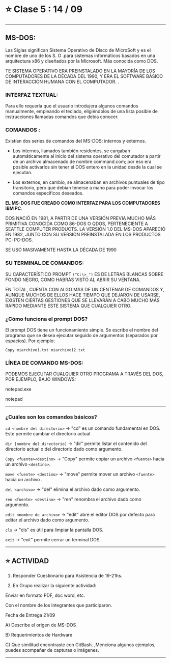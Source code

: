 # :star:  Clase 5 : 14 / 09 

---

## MS-DOS:

Las Siglas significan Sistema Operativo de Disco de MicroSoft y es el nombre de uno de los S. O .para sistemas informáticos basados en una arquitectura x86 y diseñados por la  Microsoft. Más conocida  como DOS.


TE SISTEMA OPERATIVO ERA PREINSTALADO EN LA MAYORÍA DE LOS COMPUTADORES DE LA DÉCADA DEL 1990, Y ERA EL SOFTWARE BÁSICO DE INTERACCIÓN HUMANA CON EL COMPUTADOR. .

### INTERFAZ TEXTUAL:


Para ello requería que el usuario introdujera algunos comandos manualmente, empleando el teclado, eligiéndolos de una lista posible de instrucciones llamadas comandos que debía conocer.

### COMANDOS :

Existían dos series de comandos del MS-DOS: internos y externos.

- Los internos, llamados también residentes, se cargaban automáticamente al inicio del sistema operativo del comutador  a partir de un archivo  almacenado de nombre command.com; por eso era posible activarlos sin tener el DOS entero en la unidad desde la cual se ejecutan.​

- Los externos, en cambio, se almacenaban en archivos puntuales de tipo transitorio, pero que debían tenerse a mano para poder invocar los comandos específicos deseados.

**EL MS-DOS FUE CREADO COMO INTERFAZ PARA LOS COMPUTADORES IBM PC**.

DOS NACIÓ EN 1981, A PARTIR DE UNA VERSIÓN PREVIA MUCHO MÁS PRIMITIVA CONOCIDA COMO 86-DOS O QDOS, PERTENECIENTE A SEATTLE COMPUTER PRODUCTS. LA VERSIÓN 1.0 DEL MS-DOS APARECIÓ EN 1982, JUNTO CON SU VERSIÓN PREINSTALADA EN LOS PRODUCTOS PC: PC-DOS.

SE USÓ MASIVAMENTE HASTA LA DÉCADA DE 1990


### SU TERMINAL DE COMANDOS:

SU CARACTERÍSTICO PROMPT ```("C:\>_")``` ES DE LETRAS BLANCAS SOBRE FONDO NEGRO, COMO HABRÁS VISTO AL ABRIR SU VENTANA.​

EN TOTAL, CUENTA CON ALGO MÁS DE UN CENTENAR DE COMANDOS Y, AUNQUE MUCHOS DE ELLOS HACE TIEMPO QUE DEJARON DE USARSE, EXISTEN CIERTAS GESTIONES QUE SE LLEVARÁN A CABO MUCHO MÁS RÁPIDO MEDIANTE ESTE SISTEMA QUE CUALQUIER OTRO.

### ¿Cómo funciona el prompt DOS?

El prompt DOS tiene un funcionamiento simple. Se escribe el nombre del programa que se desea ejecutar seguido de argumentos (separados por espacios). Por ejemplo:

```Copy miarchivo1.txt miarchivo12.txt```

### LÍNEA DE COMANDO MS-DOS:

PODEMOS EJECUTAR CUALQUIER OTRO PROGRAMA A TRAVÉS DEL DOS, POR EJEMPLO, BAJO WINDOWS:


notepad.exe 

notepad

---

### ¿Cuáles son los comandos básicos?

```cd <nombre del directorio>``` -> "cd" es un comando fundamental en DOS. Este permite cambiar el directorio actual

```dir [nombre del directorio]``` -> "dir" permite listar el contenido del directorio actual o del directorio dado como argumento.

```Copy <fuente><destino>``` -> "Copy" permite copiar un archivo ```<fuente>``` hacia un archivo ```<destino>```.

```move <fuente> <destino>``` -> "move" permite mover un archivo ```<fuente>``` hacia un archivo <destino>.

```del <archivo>``` -> "del" elimina el archivo dado como argumento.

```ren <fuente> <destino>``` -> "ren" renombra el archivo dado como argumento.

```edit <nombre de archivo>``` -> "edit" abre el editor DOS por defecto para editar el archivo dado como argumento.

```cls``` -> "cls" es útil para limpiar la pantalla DOS.

```exit``` -> "exit" permite cerrar un terminal DOS.

---

## :star: ACTIVIDAD

1. Responder Cuestionario para Asistencia de 19-21hs.

2. En Grupo realizar la siguiente actividad: 

Enviar en formato PDF, doc word, etc. 

Con el nombre de los integrantes que participaron. 

Fecha de Entrega 21/09

A)  Describe el origen de MS-DOS

B) Requerimientos de Hardware

C) Que similitud encontraste con GitBash. ,Menciona algunos ejemplos, puedes acompañar de capturas o imágenes.

---
